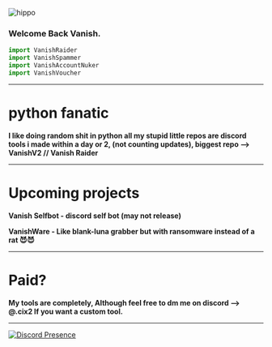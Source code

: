 ![hippo](https://i.ibb.co/r3BYYSL/a-bb5731231b11d3731fedbec074d1dc5a.gif)
### Welcome Back Vanish.

```python
import VanishRaider
import VanishSpammer
import VanishAccountNuker
import VanishVoucher
```
---------------------------------------------
# python fanatic

**I like doing random shit in python all my stupid little repos are discord tools i made within a day or 2, (not counting updates), biggest repo --> VanishV2 // Vanish Raider**

---------------------------------------------
# Upcoming projects

**Vanish Selfbot - discord self bot (may not release)**

**VanishWare - Like blank-luna grabber but with ransomware instead of a rat 😈😈**

---------------------------------------------
# Paid?
**My tools are completely, Although feel free to dm me on discord --> @.cix2 If you want a custom tool.**

---------------------------------------------
[![Discord Presence](https://lanyard.cnrad.dev/api/1177924866213687306)](https://discord.com/users/1177924866213687306)
